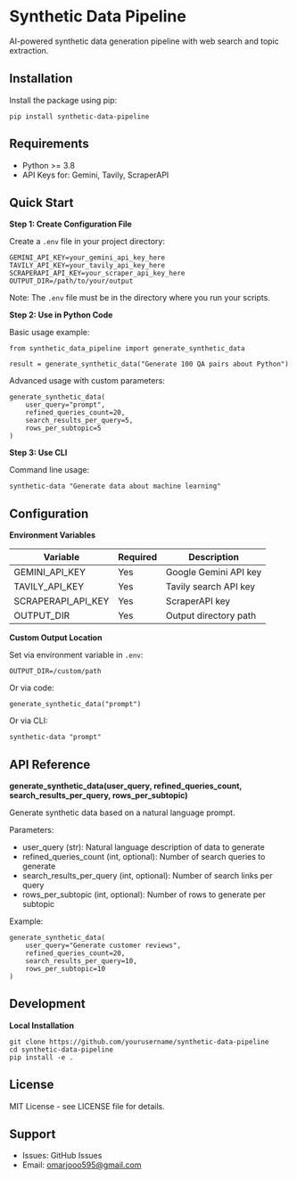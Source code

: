 ﻿# Synthetic Data Pipeline

AI-powered synthetic data generation pipeline with web search and topic extraction.

## Installation

Install the package using pip:

    pip install synthetic-data-pipeline

## Requirements

- Python >= 3.8
- API Keys for: Gemini, Tavily, ScraperAPI

## Quick Start

**Step 1: Create Configuration File**

Create a `.env` file in your project directory:

    GEMINI_API_KEY=your_gemini_api_key_here
    TAVILY_API_KEY=your_tavily_api_key_here
    SCRAPERAPI_API_KEY=your_scraper_api_key_here
    OUTPUT_DIR=/path/to/your/output

Note: The `.env` file must be in the directory where you run your scripts.

**Step 2: Use in Python Code**

Basic usage example:

    from synthetic_data_pipeline import generate_synthetic_data
    
    result = generate_synthetic_data("Generate 100 QA pairs about Python")

Advanced usage with custom parameters:

    generate_synthetic_data(
        user_query="prompt",
        refined_queries_count=20,
        search_results_per_query=5,
        rows_per_subtopic=5
    )

**Step 3: Use CLI**

Command line usage:

    synthetic-data "Generate data about machine learning"

## Configuration

**Environment Variables**

| Variable | Required | Description |
|----------|----------|-------------|
| GEMINI_API_KEY | Yes | Google Gemini API key |
| TAVILY_API_KEY | Yes | Tavily search API key |
| SCRAPERAPI_API_KEY | Yes | ScraperAPI key |
| OUTPUT_DIR | Yes | Output directory path |

**Custom Output Location**

Set via environment variable in `.env`:

    OUTPUT_DIR=/custom/path

Or via code:

    generate_synthetic_data("prompt")

Or via CLI:

    synthetic-data "prompt"

## API Reference

**generate_synthetic_data(user_query, refined_queries_count, search_results_per_query, rows_per_subtopic)**

Generate synthetic data based on a natural language prompt.

Parameters:
- user_query (str): Natural language description of data to generate
- refined_queries_count (int, optional): Number of search queries to generate
- search_results_per_query (int, optional): Number of search links per query
- rows_per_subtopic (int, optional): Number of rows to generate per subtopic

Example:

    generate_synthetic_data(
        user_query="Generate customer reviews",
        refined_queries_count=20,
        search_results_per_query=10,
        rows_per_subtopic=10
    )

## Development

**Local Installation**

    git clone https://github.com/yourusername/synthetic-data-pipeline
    cd synthetic-data-pipeline
    pip install -e .

## License

MIT License - see LICENSE file for details.

## Support

- Issues: GitHub Issues
- Email: omarjooo595@gmail.com
